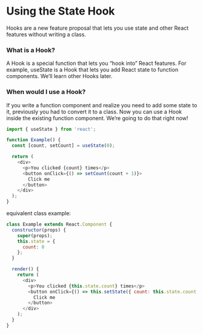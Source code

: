 # Using the State Hook

Hooks are a new feature proposal that lets you use state and other React features without writing a class.

### What is a Hook?
A Hook is a special function that lets you “hook into” React features. For example, useState is a Hook that lets you add React state to function components. We’ll learn other Hooks later.

### When would I use a Hook?
If you write a function component and realize you need to add some state to it, previously you had to convert it to a class. Now you can use a Hook inside the existing function component. We’re going to do that right now!


```js
import { useState } from 'react';

function Example() {
  const [count, setCount] = useState(0);

  return (
    <div>
      <p>You clicked {count} times</p>
      <button onClick={() => setCount(count + 1)}>
        Click me
      </button>
    </div>
  );
}
```

equivalent class example:

```js
class Example extends React.Component {
  constructor(props) {
    super(props);
    this.state = {
      count: 0
    };
  }

  render() {
    return (
      <div>
        <p>You clicked {this.state.count} times</p>
        <button onClick={() => this.setState({ count: this.state.count + 1 })}>
          Click me
        </button>
      </div>
    );
  }
}
```
